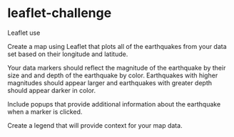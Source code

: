 # leaflet-challenge
Leaflet use

Create a map using Leaflet that plots all of the earthquakes from your data set based on their longitude and latitude.

Your data markers should reflect the magnitude of the earthquake by their size and and depth of the earthquake by color. Earthquakes with higher magnitudes should appear larger and earthquakes with greater depth should appear darker in color.

Include popups that provide additional information about the earthquake when a marker is clicked.

Create a legend that will provide context for your map data.

